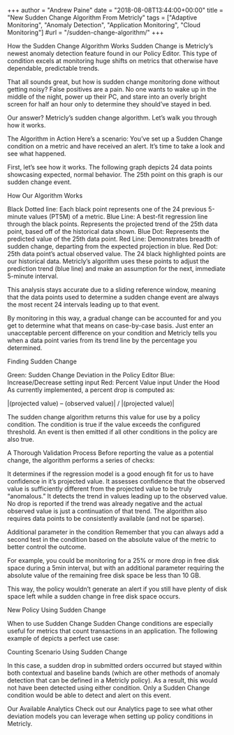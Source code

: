 +++
author = "Andrew Paine"
date = "2018-08-08T13:44:00+00:00"
title = "New Sudden Change Algorithm From Metricly"
tags = ["Adaptive Monitoring", "Anomaly Detection", "Application Monitoring", "Cloud Monitoring"]
#url = "/sudden-change-algorithm/"
+++

How the Sudden Change Algorithm Works
Sudden Change is Metricly’s newest anomaly detection feature found in our Policy Editor. This type of condition excels at monitoring huge shifts on metrics that otherwise have dependable, predictable trends.

That all sounds great, but how is sudden change monitoring done without getting noisy? False positives are a pain. No one wants to wake up in the middle of the night, power up their PC, and stare into an overly bright screen for half an hour only to determine they should’ve stayed in bed.

Our answer? Metricly’s sudden change algorithm. Let’s walk you through how it works.

The Algorithm in Action
Here’s a scenario: You’ve set up a Sudden Change condition on a metric and have received an alert. It’s time to take a look and see what happened.

First, let’s see how it works. The following graph depicts 24 data points showcasing expected, normal behavior. The 25th point on this graph is our sudden change event.


How Our Algorithm Works

Black Dotted line: Each black point represents one of the 24 previous 5-minute values (PT5M) of a metric.
Blue Line: A best-fit regression line through the black points. Represents the projected trend of the 25th data point, based off of the historical data shown.
Blue Dot: Represents the predicted value of the 25th data point.
Red Line: Demonstrates breadth of sudden change, departing from the expected projection in blue.
Red Dot: 25th data point’s actual observed value.
The 24 black highlighted points are our historical data. Metricly’s algorithm uses these points to adjust the prediction trend (blue line) and make an assumption for the next, immediate 5-minute interval.

This analysis stays accurate due to a sliding reference window, meaning that the data points used to determine a sudden change event are always the most recent 24 intervals leading up to that event.

By monitoring in this way, a gradual change can be accounted for and you get to determine what that means on case-by-case basis. Just enter an unacceptable percent difference on your condition and Metricly tells you when a data point varies from its trend line by the percentage you determined.


Finding Sudden Change

Green: Sudden Change Deviation in the Policy Editor
Blue: Increase/Decrease setting input
Red: Percent Value input
Under the Hood
As currently implemented, a percent drop is computed as:

|(projected value) – (observed value)| / |(projected value)|

The sudden change algorithm returns this value for use by a policy condition. The condition is true if the value exceeds the configured threshold. An event is then emitted if all other conditions in the policy are also true.

A Thorough Validation Process
Before reporting the value as a potential change, the algorithm performs a series of checks:

It determines if the regression model is a good enough fit for us to have confidence in it’s projected value.
It assesses confidence that the observed value is sufficiently different from the projected value to be truly “anomalous.”
It detects the trend in values leading up to the observed value.
No drop is reported if the trend was already negative and the actual observed value is just a continuation of that trend. The algorithm also requires data points to be consistently available (and not be sparse).

Additional parameter in the condition
Remember that you can always add a second test in the condition based on the absolute value of the metric to better control the outcome.

For example, you could be monitoring for a 25% or more drop in free disk space during a 5min interval, but with an additional parameter requiring the absolute value of the remaining free disk space be less than 10 GB.

This way, the policy wouldn’t generate an alert if you still have plenty of disk space left while a sudden change in free disk space occurs.


New Policy Using Sudden Change

When to use Sudden Change
Sudden Change conditions are especially useful for metrics that count transactions in an application. The following example of depicts a perfect use case:


Counting Scenario Using Sudden Change

In this case, a sudden drop in submitted orders occurred but stayed within both contextual and baseline bands (which are other methods of anomaly detection that can be defined in a Metricly policy). As a result, this would not have been detected using either condition. Only a Sudden Change condition would be able to detect and alert on this event.

Our Available Analytics
Check out our Analytics page to see what other deviation models you can leverage when setting up policy conditions in Metricly.